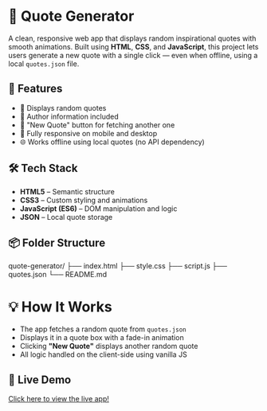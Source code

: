 # 💬 Quote Generator

A clean, responsive web app that displays random inspirational quotes with smooth animations. Built using **HTML**, **CSS**, and **JavaScript**, this project lets users generate a new quote with a single click — even when offline, using a local `quotes.json` file.

## 🚀 Features

- 🎲 Displays random quotes
- 🧠 Author information included
- 🔁 "New Quote" button for fetching another one
- 📱 Fully responsive on mobile and desktop
- 🌐 Works offline using local quotes (no API dependency)

## 🛠️ Tech Stack

- **HTML5** – Semantic structure
- **CSS3** – Custom styling and animations
- **JavaScript (ES6)** – DOM manipulation and logic
- **JSON** – Local quote storage

## 📦 Folder Structure
quote-generator/
├── index.html
├── style.css
├── script.js
├── quotes.json
└── README.md

# 💡 How It Works

- The app fetches a random quote from `quotes.json`
- Displays it in a quote box with a fade-in animation
- Clicking **"New Quote"** displays another random quote
- All logic handled on the client-side using vanilla JS

## 🔗 Live Demo

[Click here to view the live app!](https://fahadsirkazi2006.github.io/Quote-Generator/)
